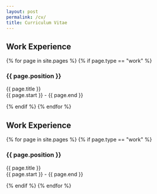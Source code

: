 ```yaml
---
layout: post
permalink: /cv/
title: Curriculum Vitae
---
```

## Work Experience

<div id="archives">
{% for page in site.pages %}
    {% if page.type == "work" %}
        <article class="post">
            <h3>{{ page.position }}</h3>
            <div>
                <p class="post_date">{{ page.title }} <br>{{ page.start }} - {{ page.end }}</p>
            </div>
        </article>
    {% endif %}
{% endfor %}
</div>

## Work Experience

<div id="archives">
{% for page in site.pages %}
    {% if page.type == "work" %}
        <article class="post">
            <h3>{{ page.position }}</h3>
            <div>
                <p class="author_title">{{ page.title }} <br>{{ page.start }} - {{ page.end }}</p>
            </div>
        </article>
    {% endif %}
{% endfor %}
</div>